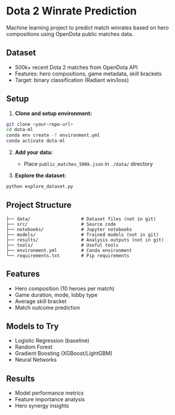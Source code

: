 # Dota 2 Winrate Prediction

Machine learning project to predict match winrates based on hero compositions using OpenDota public matches data.

## Dataset
- 500k+ recent Dota 2 matches from OpenDota API
- Features: hero compositions, game metadata, skill brackets
- Target: binary classification (Radiant win/loss)

## Setup

1. **Clone and setup environment:**
```bash
git clone <your-repo-url>
cd dota-ml
conda env create -f environment.yml
conda activate dota-ml
```

2. **Add your data:**
   - Place `public_matches_500k.json` in `./data/` directory

3. **Explore the dataset:**
```bash
python explore_dataset.py
```

## Project Structure
```
├── data/                   # Dataset files (not in git)
├── src/                    # Source code
├── notebooks/              # Jupyter notebooks
├── models/                 # Trained models (not in git)
├── results/                # Analysis outputs (not in git)
├── tools/                  # Useful tools
├── environment.yml         # Conda environment
└── requirements.txt        # Pip requirements
```

## Features
- Hero composition (10 heroes per match)
- Game duration, mode, lobby type
- Average skill bracket
- Match outcome prediction

## Models to Try
- Logistic Regression (baseline)
- Random Forest
- Gradient Boosting (XGBoost/LightGBM)
- Neural Networks

## Results
- Model performance metrics
- Feature importance analysis
- Hero synergy insights
